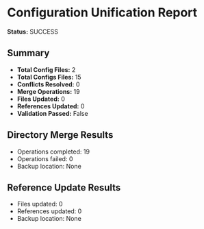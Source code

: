 # Configuration Unification Report

**Status:** SUCCESS

## Summary

- **Total Config Files:** 2
- **Total Configs Files:** 15
- **Conflicts Resolved:** 0
- **Merge Operations:** 19
- **Files Updated:** 0
- **References Updated:** 0
- **Validation Passed:** False

## Directory Merge Results

- Operations completed: 19
- Operations failed: 0
- Backup location: None

## Reference Update Results

- Files updated: 0
- References updated: 0
- Backup location: None